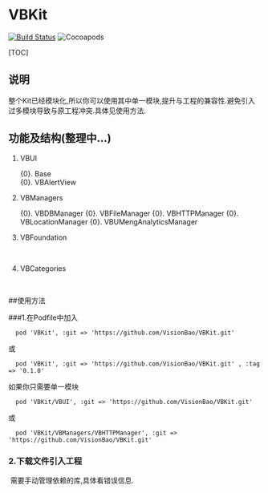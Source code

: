 # VBKit

[![Build Status][image-1]][1] ![Cocoapods][image-2]

[1]:	https://travis-ci.org/VisionBao/VBKit

[image-1]:	https://travis-ci.org/VisionBao/VBKit.svg?branch=master
[image-2]:	https://img.shields.io/badge/cocoapods-v0.1.0-blue.svg

[TOC]

## 说明

​	整个Kit已经模块化,所以你可以使用其中单一模块,提升与工程的兼容性.避免引入过多模块导致与原工程冲突.具体见使用方法.

## 功能及结构(整理中...)

1. VBUI

   {0}. Base		
   {0}. VBAlertView

2. VBManagers

   {0}. VBDBManager
   {0}. VBFileManager
   {0}. VBHTTPManager
   {0}. VBLocationManager
   {0}. VBUMengAnalyticsManager

3. VBFoundation

   ​

4. VBCategories

   ​



##使用方法

###1.在Podfile中加入 
```
  pod 'VBKit', :git => 'https://github.com/VisionBao/VBKit.git'
```
或
```
  pod 'VBKit', :git => 'https://github.com/VisionBao/VBKit.git' , :tag => '0.1.0'
```

如果你只需要单一模块

```
  pod 'VBKit/VBUI', :git => 'https://github.com/VisionBao/VBKit.git' 
```

或

```
  pod 'VBKit/VBManagers/VBHTTPManager', :git => 'https://github.com/VisionBao/VBKit.git' 
```

### 2.下载文件引入工程

​	需要手动管理依赖的库,具体看错误信息.